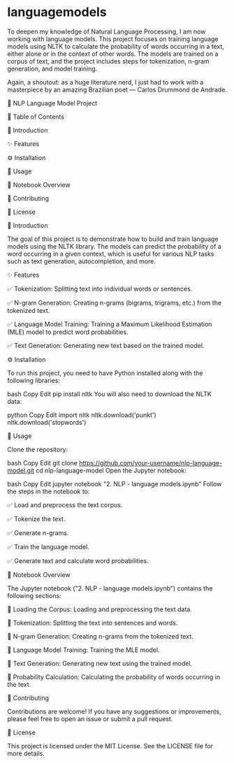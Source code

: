 # languagemodels

To deepen my knowledge of Natural Language Processing, I am now working with language models. This project focuses on training language models using NLTK to calculate the probability of words occurring in a text, either alone or in the context of other words. The models are trained on a corpus of text, and the project includes steps for tokenization, n-gram generation, and model training.

Again, a shoutout: as a huge literature nerd, I just had to work with a masterpiece by an amazing Brazilian poet — Carlos Drummond de Andrade.

📝 NLP Language Model Project


📌 Table of Contents

📖 Introduction

✨ Features

⚙️ Installation

🚀 Usage

📒 Notebook Overview

🤝 Contributing

📜 License


📖 Introduction

The goal of this project is to demonstrate how to build and train language models using the NLTK library. The models can predict the probability of a word occurring in a given context, which is useful for various NLP tasks such as text generation, autocompletion, and more.


✨ Features

✅ Tokenization: Splitting text into individual words or sentences.

✅ N-gram Generation: Creating n-grams (bigrams, trigrams, etc.) from the tokenized text.

✅ Language Model Training: Training a Maximum Likelihood Estimation (MLE) model to predict word probabilities.

✅ Text Generation: Generating new text based on the trained model.



⚙️ Installation

To run this project, you need to have Python installed along with the following libraries:

bash
Copy
Edit
pip install nltk
You will also need to download the NLTK data:

python
Copy
Edit
import nltk
nltk.download('punkt')
nltk.download('stopwords')


🚀 Usage

Clone the repository:

bash
Copy
Edit
git clone https://github.com/your-username/nlp-language-model.git
cd nlp-language-model
Open the Jupyter notebook:

bash
Copy
Edit
jupyter notebook "2. NLP - language models.ipynb"
Follow the steps in the notebook to:

✅ Load and preprocess the text corpus.

✅ Tokenize the text.

✅ Generate n-grams.

✅ Train the language model.

✅ Generate text and calculate word probabilities.


📒 Notebook Overview

The Jupyter notebook ("2. NLP - language models.ipynb") contains the following sections:

🔹 Loading the Corpus: Loading and preprocessing the text data.

🔹 Tokenization: Splitting the text into sentences and words.

🔹 N-gram Generation: Creating n-grams from the tokenized text.

🔹 Language Model Training: Training the MLE model.

🔹 Text Generation: Generating new text using the trained model.

🔹 Probability Calculation: Calculating the probability of words occurring in the text.


🤝 Contributing

Contributions are welcome! If you have any suggestions or improvements, please feel free to open an issue or submit a pull request.


📜 License

This project is licensed under the MIT License. See the LICENSE file for more details.
